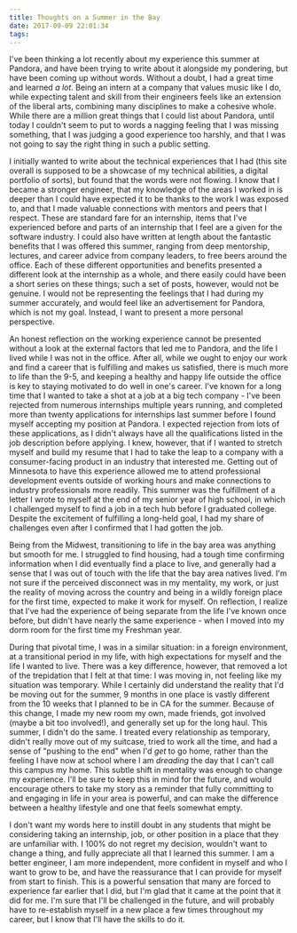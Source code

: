 ```yaml
---
title: Thoughts on a Summer in the Bay
date: 2017-09-09 22:01:34
tags:
---
```


I've been thinking a lot recently about my experience this summer at Pandora, and have been trying to write about it alongside my pondering, but have been coming up without words. Without a doubt, I had a great time and learned _a lot_. Being an intern at a company that values music like I do, while expecting talent and skill from their engineers feels like an extension of the liberal arts, combining many disciplines to make a cohesive whole. While there are a million great things that I could list about Pandora, until today I couldn't seem to put to words a nagging feeling that I was missing something, that I was judging a good experience too harshly, and that I was not going to say the right thing in such a public setting.

I initially wanted to write about the technical experiences that I had (this site overall is supposed to be a showcase of my technical abilities, a digital portfolio of sorts), but found that the words were not flowing. I know that I became a stronger engineer, that my knowledge of the areas I worked in is deeper than I could have expected it to be thanks to the work I was exposed to, and that I made valuable connections with mentors and peers that I respect. These are standard fare for an internship, items that I've experienced before and parts of an internship that I feel are a given for the software industry. I could also have written at length about the fantastic benefits that I was offered this summer, ranging from deep mentorship, lectures, and career advice from company leaders, to free beers around the office. Each of these different opportunities and benefits presented a different look at the internship as a whole, and there easily could have been a short series on these things; such a set of posts, however, would not be genuine. I would not be representing the feelings that I had during my summer accurately, and would feel like an advertisement for Pandora, which is not my goal. Instead, I want to present a more personal perspective.

An honest reflection on the working experience cannot be presented without a look at the external factors that led me to Pandora, and the life I lived while I was not in the office. After all, while we ought to enjoy our work and find a career that is fulfilling and makes us satisfied, there is much more to life than the 9-5, and keeping a healthy and happy life outside the office is key to staying motivated to do well in one's career. I've known for a long time that I wanted to take a shot at a job at a big tech company - I've been rejected from numerous internships multiple years running, and completed more than twenty applications for internships last summer before I found myself accepting my position at Pandora. I expected rejection from lots of these applications, as I didn't always have all the qualifications listed in the job description before applying. I knew, however, that if I wanted to stretch myself and build my resume that I had to take the leap to a company with a consumer-facing product in an industry that interested me. Getting out of Minnesota to have this experience allowed me to attend professional development events outside of working hours and make connections to industry professionals more readily. This summer was the fulfillment of a letter I wrote to myself at the end of my senior year of high school, in which I challenged myself to find a job in a tech hub before I graduated college. Despite the excitement of fulfilling a long-held goal, I had my share of challenges even after I confirmed that I had gotten the job. 

Being from the Midwest, transitioning to life in the bay area was anything but smooth for me. I struggled to find housing, had a tough time confirming information when I did eventually find a place to live, and generally had a sense that I was out of touch with the life that the bay area natives lived. I'm not sure if the perceived disconnect was in my mentality, my work, or just the reality of moving across the country and being in a wildly foreign place for the first time, expected to make it work for myself. On reflection, I realize that I've had the experience of being separate from the life I've known once before, but didn't have nearly the same experience - when I moved into my dorm room for the first time my Freshman year. 

During that pivotal time, I was in a similar situation: in a foreign environment, at a transitional period in my life, with high expectations for myself and the life I wanted to live. There was a key difference, however, that removed a lot of the trepidation that I felt at that time: I was moving in, not feeling like my situation was temporary. While I certainly did understand the reality that I'd be moving out for the summer, 9 months in one place is vastly different from the 10 weeks that I planned to be in CA for the summer. Because of this change, I made my new room my own, made friends, got involved (maybe a bit too involved!), and generally set up for the long haul. This summer, I didn't do the same. I treated every relationship as temporary, didn't really move out of my suitcase, tried to work all the time, and had a sense of "pushing to the end" when I'd _get_ to go home, rather than the feeling I have now at school where I am _dreading_ the day that I can't call this campus my home. This subtle shift in mentality was enough to change my experience. I'll be sure to keep this in mind for the future, and would encourage others to take my story as a reminder that fully committing to and engaging in life in your area is powerful, and can make the difference between a healthy lifestyle and one that feels somewhat empty.

I don't want my words here to instill doubt in any students that might be considering taking an internship, job, or other position in a place that they are unfamiliar with. I 100% do not regret my decision, wouldn't want to change a thing, and fully appreciate all that I learned this summer. I am a better engineer, I am more independent, more confident in myself and who I want to grow to be, and have the reassurance that I can provide for myself from start to finish. This is a powerful sensation that many are forced to experience far earlier that I did, but I'm glad that it came at the point that it did for me. I'm sure that I'll be challenged in the future, and will probably have to re-establish myself in a new place a few times throughout my career, but I know that I'll have the skills to do it.
